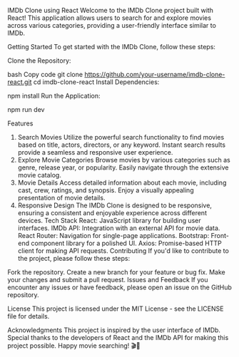 IMDb Clone using React
Welcome to the IMDb Clone project built with React! This application allows users to search for and explore movies across various categories, providing a user-friendly interface similar to IMDb.

Getting Started
To get started with the IMDb Clone, follow these steps:

Clone the Repository:

bash
Copy code
git clone https://github.com/your-username/imdb-clone-react.git
cd imdb-clone-react
Install Dependencies:


npm install
Run the Application:



npm run dev


Features
1. Search Movies
Utilize the powerful search functionality to find movies based on title, actors, directors, or any keyword.
Instant search results provide a seamless and responsive user experience.
2. Explore Movie Categories
Browse movies by various categories such as genre, release year, or popularity.
Easily navigate through the extensive movie catalog.
3. Movie Details
Access detailed information about each movie, including cast, crew, ratings, and synopsis.
Enjoy a visually appealing presentation of movie details.
4. Responsive Design
The IMDb Clone is designed to be responsive, ensuring a consistent and enjoyable experience across different devices.
Tech Stack
React: JavaScript library for building user interfaces.
IMDb API: Integration with an external API for movie data.
React Router: Navigation for single-page applications.
Bootstrap: Front-end component library for a polished UI.
Axios: Promise-based HTTP client for making API requests.
Contributing
If you'd like to contribute to the project, please follow these steps:

Fork the repository.
Create a new branch for your feature or bug fix.
Make your changes and submit a pull request.
Issues and Feedback
If you encounter any issues or have feedback, please open an issue on the GitHub repository.

License
This project is licensed under the MIT License - see the LICENSE file for details.

Acknowledgments
This project is inspired by the user interface of IMDb.
Special thanks to the developers of React and the IMDb API for making this project possible.
Happy movie searching! 🎬🍿
